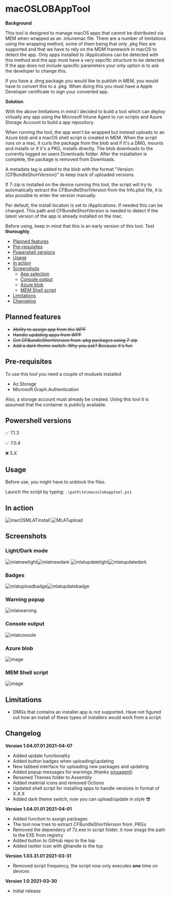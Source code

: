 # macOSLOBAppTool
**Background**

This tool is designed to manage macOS apps that cannot be distributed via MEM when wrapped as an .intunemac file. There are a number of limitations using the wrapping method, some of them being that only .pkg files are supported and that we have to rely on the MDM framework in macOS to detect the app. Only apps installed to /Applications can be detected with this method and the app must have a very sepcific structure to be detected. If the app does not include specific parameters your only option is to ask the developer to change this.

If you have a .dmg package you would like to publish in MEM, you would have to convert this to a .pkg. When doing this you must have a Apple Developer certificate to sign your converted app.

**Solution**

With the above limitations in mind I decided to build a tool which can deploy virtually any app using the Microsoft Intune Agent to run scripts and Azure Storage Account to build a app repository.

When running the tool, the app won't be wrapped but instead uploads to an Azure blob and a macOS shell script is created in MEM. When the script runs on a mac, it curls the package from the blob and if it's a DMG, mounts and installs or if it's a PKG, installs directly. The blob downloads to the currently logged on users Downloads folder. After the installation is complete, the package is removed from Downloads.

A metadata tag is added to the blob with the format "Version: {CFBundleShortVersion}" to keep track of uploaded versions.

If 7-zip is installed on the device running this tool, the script will try to automatically extract the CFBundleShortVersion
from the Info.plist file, it is also possible to enter the version manually.

Per default, the install location is set to /Applications. If needed this can be changed. This path and CFBundleShortVersion is needed to detect if
the latest version of the app is already installed on the mac.

Before using, keep in mind that this is an early version of this tool. Test **thoroughly**.

- [Planned features](#planned-features)
- [Pre-requisites](#pre-requisites)
- [Powershell versions](#powershell-versions)
- [Usage](#usage)
- [In action](#in-action)
- [Screenshots](#screenshots)
  * [App selection](#app-selection)
  * [Console output](#console-output)
  * [Azure blob](#azure-blob)
  * [MEM Shell script](#mem-shell-script)
- [Limitations](#limitations)
- [Changelog](#changelog)

## Planned features
- ~~Ability to assign app from the WPF~~
- ~~Handle updating apps from WPF~~
- ~~Get CFBundleShortVersion from .pkg packages using 7-zip~~
- ~~Add a dark theme switch. Why you ask? Because it's fun~~

## Pre-requisites
To use this tool you need a couple of moduels installed
- Az.Storage
- Microsoft.Graph.Authentication

Also, a storage account must already be created. Using this tool it is assumed that the container is publicly available.

## Powershell versions
:white_check_mark: 7.1.3

:white_check_mark: 7.0.4

:x: 5.X

## Usage
Before use, you might have to unblock the files.

Launch the script by typing:
```.\path\to\macoslobapptool.ps1```

## In action
![macOSMLATinstall](https://user-images.githubusercontent.com/78877636/114020912-5e40db80-9870-11eb-8f22-a899143c9e01.gif)
![MLATupload](https://user-images.githubusercontent.com/78877636/114020893-5a14be00-9870-11eb-9b46-792426df44b2.gif)

## Screenshots
### Light/Dark mode
![mlatnewlight](https://user-images.githubusercontent.com/78877636/113880302-a9e57d80-97bb-11eb-9874-b5c690aff774.png)![mlatnewdark](https://user-images.githubusercontent.com/78877636/113880345-b4a01280-97bb-11eb-87bb-3ce2f1c2b828.png)
![mlatupdatelight](https://user-images.githubusercontent.com/78877636/113881566-d5b53300-97bc-11eb-9baa-092c4964a874.png)![mlatupdatedark](https://user-images.githubusercontent.com/78877636/113880700-fdf06200-97bb-11eb-9ee2-069902bc6dcf.png)
### Badges
![mlatuploadbadge](https://user-images.githubusercontent.com/78877636/113881134-6fc8ab80-97bc-11eb-884d-64b36469337a.png)![mlatupdatebadge](https://user-images.githubusercontent.com/78877636/113881148-748d5f80-97bc-11eb-9c4d-44e988ecd375.png)
### Warning popup
![mlatwarning](https://user-images.githubusercontent.com/78877636/113881202-840ca880-97bc-11eb-8ec5-db85c69d4c76.png)
### Console output
![mlatconsole](https://user-images.githubusercontent.com/78877636/113880740-0779ca00-97bc-11eb-9c2d-da0a71d53563.png)
### Azure blob
![image](https://user-images.githubusercontent.com/78877636/113022390-d75f7500-9184-11eb-8f2f-9dff4403213a.png)
### MEM Shell script
![image](https://user-images.githubusercontent.com/78877636/113022608-12fa3f00-9185-11eb-973e-99f7f4df46e0.png)

## Limitations
- DMGs that contains an installer.app is not supported. Have not figured out how an install of these types of installers would work from a script.

## Changelog
**Version 1.04.07.01 2021-04-07**
- Added update functionality
- Added button badges when uploading/updating
- New tabbed interface for uploading new packages and updating
- Added popup messages for warnings (thanks [smsagent](https://smsagent.wordpress.com/2017/08/24/a-customisable-wpf-messagebox-for-powershell/))
- Renamed Themes folder to Assembly
- Added material icons and removed Octions
- Updated shell script for installing apps to handle versions in format of X.X.X
- Added dark theme switch, now you can upload/update in style 😎

**Version 1.04.01.01 2021-04-01**
- Added function to assign packages
- The tool now tries to extract CFBundleShortVersion from .PKGs
- Removed the dependecy of 7z.exe in script folder, it now snags the path to the EXE from registry
- Added button to GitHub repo to the top
- Added twitter icon with @handle to the top

**Version 1.03.31.01 2021-03-31**
- Removed script frequency, the script now only executes **one** time on devices

**Version 1.0 2021-03-30**
- Initial release
